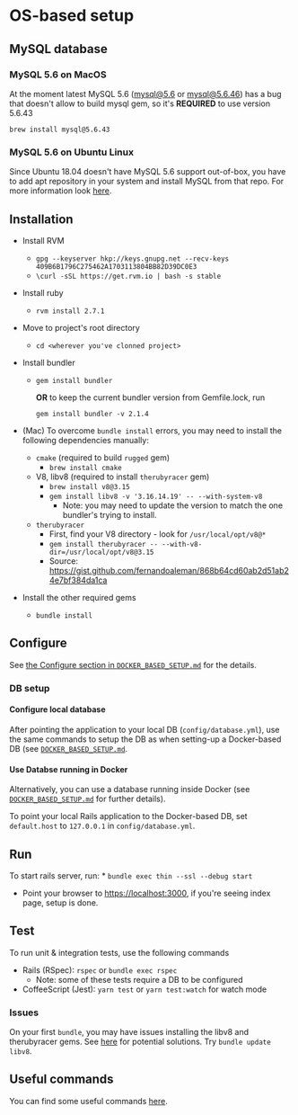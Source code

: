 # OS-based setup

## MySQL database

### MySQL 5.6 on MacOS
At the moment latest MySQL 5.6 (mysql@5.6 or mysql@5.6.46) has a bug that
doesn't allow to build mysql gem, so it's __REQUIRED__ to use version 5.6.43

`brew install mysql@5.6.43`

### MySQL 5.6 on Ubuntu Linux
Since Ubuntu 18.04 doesn't have MySQL 5.6 support out-of-box, you have to add
apt repository in your system and install MySQL from that repo. For more information
look [here](https://dev.mysql.com/doc/mysql-apt-repo-quick-guide/en/).

## Installation

* Install RVM
    * `gpg --keyserver hkp://keys.gnupg.net --recv-keys 409B6B1796C275462A1703113804BB82D39DC0E3`
    * `\curl -sSL https://get.rvm.io | bash -s stable`

* Install ruby
    * `rvm install 2.7.1`

* Move to project's root directory
    * `cd <wherever you've clonned project>`

* Install bundler
    * `gem install bundler`

      __OR__ to keep the current bundler version from Gemfile.lock, run

      `gem install bundler -v 2.1.4`

* (Mac) To overcome `bundle install` errors, you may need to install the following dependencies manually:
    * `cmake` (required to build `rugged` gem)
        * `brew install cmake`
    * V8, libv8 (required to install `therubyracer` gem)
        * `brew install v8@3.15`
        * `gem install libv8 -v '3.16.14.19' -- --with-system-v8`
            * Note: you may need to update the version to match the one bundler's trying to install.
    * `therubyracer`
        * First, find your V8 directory - look for `/usr/local/opt/v8@*`
        * `gem install therubyracer -- --with-v8-dir=/usr/local/opt/v8@3.15`
        * Source: https://gist.github.com/fernandoaleman/868b64cd60ab2d51ab24e7bf384da1ca

* Install the other required gems
    * `bundle install`

## Configure

See [the Configure section in `DOCKER_BASED_SETUP.md`](./DOCKER_BASED_SETUP.md#1.-configure) for the details.

### DB setup

#### Configure local database

After pointing the application to your local DB (`config/database.yml`), use the same commands to setup the DB as when setting-up a Docker-based DB (see [`DOCKER_BASED_SETUP.md`](./DOCKER_BASED_SETUP.md#3.-prepare-the-database).

#### Use Databse running in Docker

Alternatively, you can use a database running inside Docker (see [`DOCKER_BASED_SETUP.md`](./DOCKER_BASED_SETUP.md) for further details).

To point your local Rails application to the Docker-based DB, set `default.host` to `127.0.0.1` in `config/database.yml`.

## Run

To start rails server, run:
    * `bundle exec thin --ssl --debug start`

* Point your browser to [https://localhost:3000](https://localhost:3000), if you're seeing
index page, setup is done.

## Test

To run unit & integration tests, use the following commands
* Rails (RSpec):  `rspec` or `bundle exec rspec`
  * Note: some of these tests require a DB to be configured
* CoffeeScript (Jest): `yarn test` or `yarn test:watch` for watch mode

### Issues

On your first `bundle`, you may have issues installing the libv8 and
therubyracer gems. See [here](https://github.com/cowboyd/libv8/issues/205) for
potential solutions. Try `bundle update libv8`.

## Useful commands

You can find some useful commands [here](USEFUL_COMMANDS.md).
